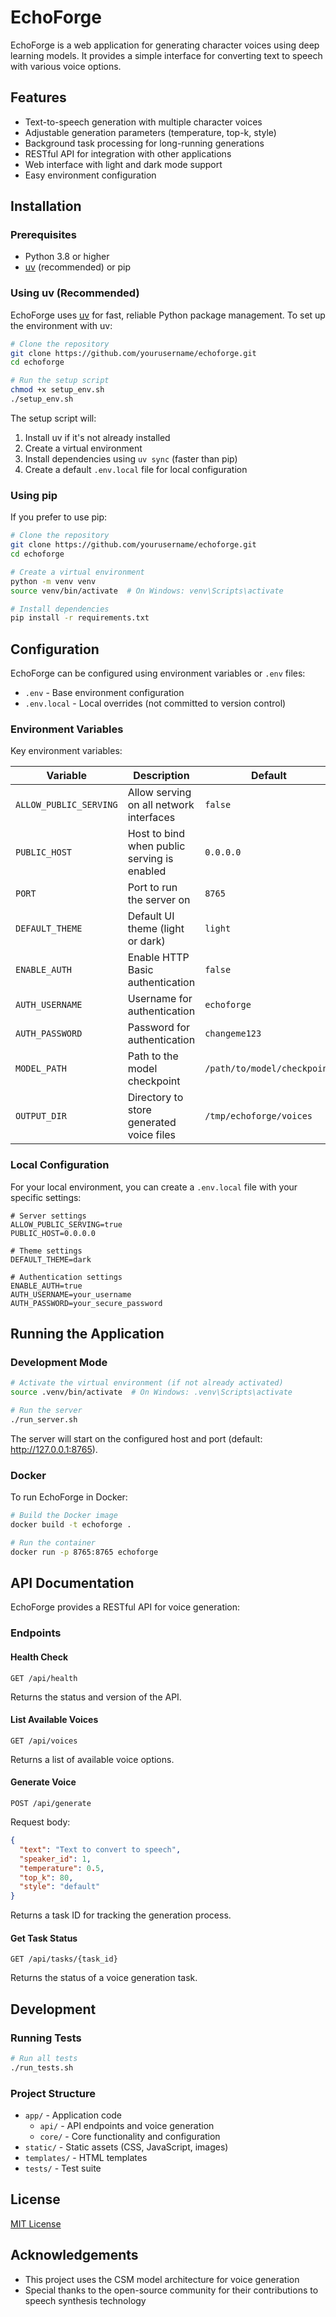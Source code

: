# EchoForge

EchoForge is a web application for generating character voices using deep learning models. It provides a simple interface for converting text to speech with various voice options.

## Features

- Text-to-speech generation with multiple character voices
- Adjustable generation parameters (temperature, top-k, style)
- Background task processing for long-running generations
- RESTful API for integration with other applications
- Web interface with light and dark mode support
- Easy environment configuration

## Installation

### Prerequisites

- Python 3.8 or higher
- [uv](https://github.com/astral-sh/uv) (recommended) or pip

### Using uv (Recommended)

EchoForge uses [uv](https://github.com/astral-sh/uv) for fast, reliable Python package management. To set up the environment with uv:

```bash
# Clone the repository
git clone https://github.com/yourusername/echoforge.git
cd echoforge

# Run the setup script
chmod +x setup_env.sh
./setup_env.sh
```

The setup script will:
1. Install uv if it's not already installed
2. Create a virtual environment
3. Install dependencies using `uv sync` (faster than pip)
4. Create a default `.env.local` file for local configuration

### Using pip

If you prefer to use pip:

```bash
# Clone the repository
git clone https://github.com/yourusername/echoforge.git
cd echoforge

# Create a virtual environment
python -m venv venv
source venv/bin/activate  # On Windows: venv\Scripts\activate

# Install dependencies
pip install -r requirements.txt
```

## Configuration

EchoForge can be configured using environment variables or `.env` files:

- `.env` - Base environment configuration
- `.env.local` - Local overrides (not committed to version control)

### Environment Variables

Key environment variables:

| Variable | Description | Default |
|----------|-------------|---------|
| `ALLOW_PUBLIC_SERVING` | Allow serving on all network interfaces | `false` |
| `PUBLIC_HOST` | Host to bind when public serving is enabled | `0.0.0.0` |
| `PORT` | Port to run the server on | `8765` |
| `DEFAULT_THEME` | Default UI theme (light or dark) | `light` |
| `ENABLE_AUTH` | Enable HTTP Basic authentication | `false` |
| `AUTH_USERNAME` | Username for authentication | `echoforge` |
| `AUTH_PASSWORD` | Password for authentication | `changeme123` |
| `MODEL_PATH` | Path to the model checkpoint | `/path/to/model/checkpoint` |
| `OUTPUT_DIR` | Directory to store generated voice files | `/tmp/echoforge/voices` |

### Local Configuration

For your local environment, you can create a `.env.local` file with your specific settings:

```
# Server settings
ALLOW_PUBLIC_SERVING=true
PUBLIC_HOST=0.0.0.0

# Theme settings
DEFAULT_THEME=dark

# Authentication settings
ENABLE_AUTH=true
AUTH_USERNAME=your_username
AUTH_PASSWORD=your_secure_password
```

## Running the Application

### Development Mode

```bash
# Activate the virtual environment (if not already activated)
source .venv/bin/activate  # On Windows: .venv\Scripts\activate

# Run the server
./run_server.sh
```

The server will start on the configured host and port (default: http://127.0.0.1:8765).

### Docker

To run EchoForge in Docker:

```bash
# Build the Docker image
docker build -t echoforge .

# Run the container
docker run -p 8765:8765 echoforge
```

## API Documentation

EchoForge provides a RESTful API for voice generation:

### Endpoints

#### Health Check

```
GET /api/health
```

Returns the status and version of the API.

#### List Available Voices

```
GET /api/voices
```

Returns a list of available voice options.

#### Generate Voice

```
POST /api/generate
```

Request body:
```json
{
  "text": "Text to convert to speech",
  "speaker_id": 1,
  "temperature": 0.5,
  "top_k": 80,
  "style": "default"
}
```

Returns a task ID for tracking the generation process.

#### Get Task Status

```
GET /api/tasks/{task_id}
```

Returns the status of a voice generation task.

## Development

### Running Tests

```bash
# Run all tests
./run_tests.sh
```

### Project Structure

- `app/` - Application code
  - `api/` - API endpoints and voice generation
  - `core/` - Core functionality and configuration
- `static/` - Static assets (CSS, JavaScript, images)
- `templates/` - HTML templates
- `tests/` - Test suite

## License

[MIT License](LICENSE)

## Acknowledgements

- This project uses the CSM model architecture for voice generation
- Special thanks to the open-source community for their contributions to speech synthesis technology

